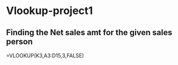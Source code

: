 # Vlookup-project1
## Finding the Net sales amt for the given sales person
=VLOOKUP(K3,A3:D15,3,FALSE)    


